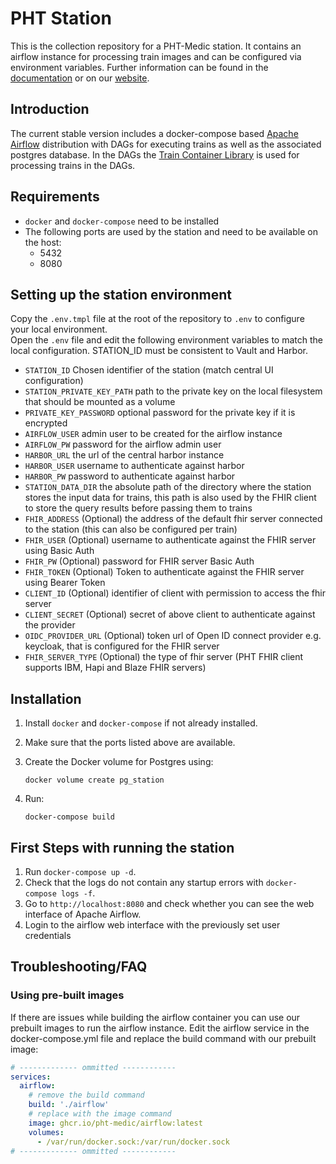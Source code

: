 # PHT Station

This is the collection repository for a PHT-Medic station. It contains an airflow instance for processing train images
and can be configured via environment variables. Further information can be found in
the [documentation](https://pht-medic.github.io/documentation/) or on our [website](https://personalhealthtrain.de).

## Introduction
The current stable version includes a docker-compose based [Apache Airflow](https://airflow.apache.org/) distribution with DAGs for executing trains as well as the
associated postgres database.
In the DAGs the [Train Container Library](https://github.com/PHT-Medic/train-container-library.git)
is used for processing trains in the DAGs.

## Requirements

* `docker` and `docker-compose` need to be installed
* The following ports are used by the station and need to be available on the host:
    - 5432
    - 8080

## Setting up the station environment
Copy the `.env.tmpl` file at the root of the repository to `.env` to configure your local environment.  
Open the `.env` file and edit the following environment variables to match the local
configuration. STATION_ID must be consistent to Vault and Harbor.
- `STATION_ID` Chosen identifier of the station (match central UI configuration)
- `STATION_PRIVATE_KEY_PATH` path to the private key on the local filesystem that should be mounted as a volume
- `PRIVATE_KEY_PASSWORD` optional password for the private key if it is encrypted
- `AIRFLOW_USER` admin user to be created for the airflow instance
- `AIRFLOW_PW` password for the airflow admin user
- `HARBOR_URL` the url of the central harbor instance
- `HARBOR_USER` username to authenticate against harbor
- `HARBOR_PW` password to authenticate against harbor
- `STATION_DATA_DIR` the absolute path of the directory where the station stores the input data for trains, this path is
  also used by the FHIR client to store the query results before passing them to trains
- `FHIR_ADDRESS` (Optional) the address of the default fhir server connected to the station (this can also be configured per train)
- `FHIR_USER` (Optional) username to authenticate against the FHIR server using Basic Auth
- `FHIR_PW` (Optional) password for FHIR server Basic Auth
- `FHIR_TOKEN` (Optional) Token to authenticate against the FHIR server using Bearer Token
- `CLIENT_ID` (Optional) identifier of client with permission to access the fhir server
- `CLIENT_SECRET` (Optional) secret of above client to authenticate against the provider
- `OIDC_PROVIDER_URL` (Optional) token url of Open ID connect provider e.g. keycloak, that is configured for the FHIR server
- `FHIR_SERVER_TYPE` (Optional) the type of fhir server (PHT FHIR client supports IBM, Hapi and Blaze FHIR servers)


## Installation

1. Install `docker` and `docker-compose` if not already installed.

2. Make sure that the ports listed above are available.

3. Create the Docker volume for Postgres using:
    ```shell script
    docker volume create pg_station
    ```

4. Run:
    ```shell script
    docker-compose build
    ```
## First Steps with running the station

1. Run `docker-compose up -d`.
2. Check that the logs do not contain any startup errors with  `docker-compose logs -f`.
3. Go to `http://localhost:8080` and check whether you can see the web interface of Apache Airflow.
4. Login to the airflow web interface with the previously set user credentials


## Troubleshooting/FAQ

### Using pre-built images

If there are issues while building the airflow container you can use our prebuilt images to run the airflow instance.
Edit the airflow service in the docker-compose.yml file and replace the build command with our prebuilt image:

```yaml
# ------------- ommitted ------------
services:
  airflow:
    # remove the build command
    build: './airflow'
    # replace with the image command
    image: ghcr.io/pht-medic/airflow:latest
    volumes:
      - /var/run/docker.sock:/var/run/docker.sock
# ------------- ommitted ------------
```




